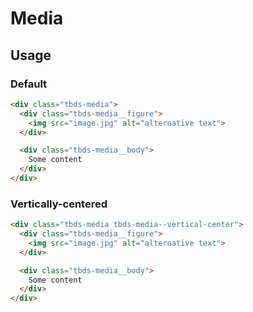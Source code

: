 # Media

## Usage

### Default

```html
<div class="tbds-media">
  <div class="tbds-media__figure">
    <img src="image.jpg" alt="alternative text">
  </div>

  <div class="tbds-media__body">
    Some content
  </div>
</div>
```

### Vertically-centered

```html
<div class="tbds-media tbds-media--vertical-center">
  <div class="tbds-media__figure">
    <img src="image.jpg" alt="alternative text">
  </div>

  <div class="tbds-media__body">
    Some content
  </div>
</div>
```
